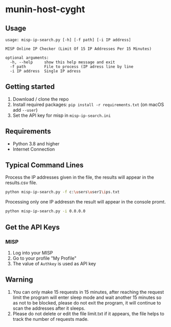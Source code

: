 # munin-host-cyght

## Usage

    usage: misp-ip-search.py [-h] [-f path] [-i IP address]

    MISP Online IP Checker (Limit Of 15 IP Addresses Per 15 Minutes)

    optional arguments:
      -h, --help     show this help message and exit
      -f path        File to process (IP adress line by line
      -i IP address  Single IP adress

## Getting started

1. Download / clone the repo
3. Install required packages: `pip install -r requirements.txt` (on macOS add `--user`)
4. Set the API key for misp in `misp-ip-search.ini`

## Requirements

- Python 3.8 and higher 
- Internet Connection

## Typical Command Lines

Process the IP addresses given in the file, the results will appear in the results.csv file.

```bash
python misp-ip-search.py -f c:\users\user1\ips.txt
```

Processing only one IP addressת the result will appear in the console promt.

```bash
python misp-ip-search.py -i 0.0.0.0
```

## Get the API Keys
### MISP 

1. Log into your MISP 
2. Go to your profile "My Profile"
3. The value of `Authkey` is used as API key

## Warning
1. You can only make 15 requests in 15 minutes, after reaching the request limit the program will enter sleep mode and wait another 15 minutes so as not to be blocked, please do not exit the program, it will continue to scan the addresses after it sleeps.
2. Please do not delete or edit the file limit.txt if it appears, the file helps to track the number of requests made.
